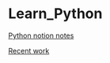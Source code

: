 # Learn_Python

[Python notion notes](https://www.notion.so/Python-26f6976975c080a387a5fc3283dc28f8)

[Recent work](https://github.com/cspoojary/Python?tab=readme-ov-file)
